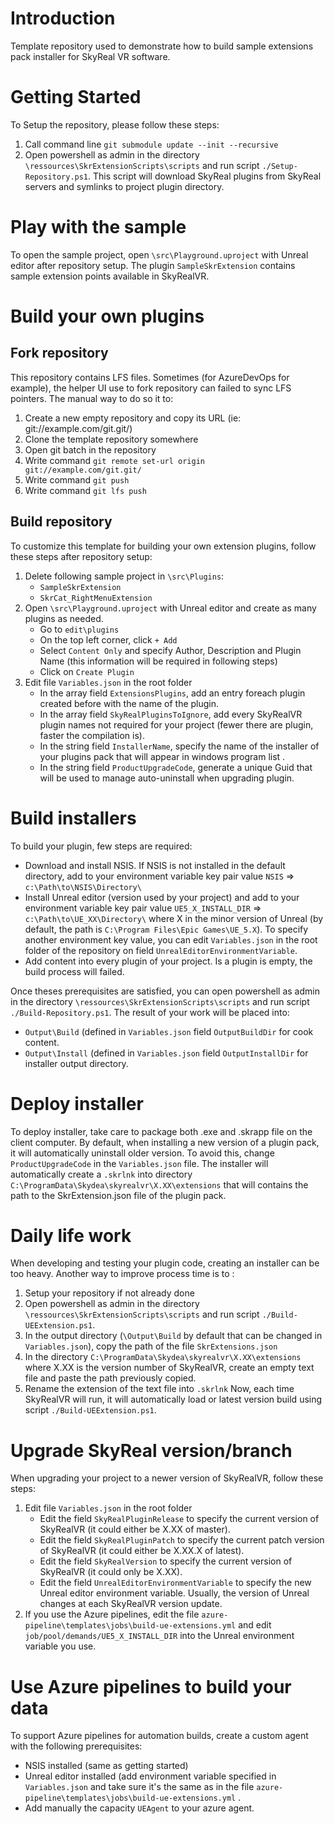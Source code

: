 
# Introduction 

Template repository used to demonstrate how to build sample extensions pack installer for SkyReal VR software.

# Getting Started
To Setup the repository, please follow these steps:
1.	Call command line `git submodule update --init --recursive`
2.	Open powershell as admin in the directory `\ressources\SkrExtensionScripts\scripts` and run script `./Setup-Repository.ps1`. This script will download SkyReal plugins from SkyReal servers and symlinks to project plugin directory.
	
# Play with the sample
To open the sample project, open `\src\Playground.uproject` with Unreal editor after repository setup.
The plugin `SampleSkrExtension` contains sample extension points available in SkyRealVR.

# Build your own plugins

## Fork repository
This repository contains LFS files. Sometimes (for AzureDevOps for example), the helper UI use to fork repository can failed to sync LFS pointers. The manual way to do so it to:
1. Create a new empty repository and copy its URL (ie: git://example.com/git.git/)
2. Clone the template repository somewhere
3. Open git batch in the repository
4. Write command `git remote set-url origin git://example.com/git.git/`
5. Write command `git push`
5. Write command `git lfs push`

## Build repository
To customize this template for building your own extension plugins, follow these steps after repository setup:
1. Delete following sample project in `\src\Plugins`:
	* `SampleSkrExtension`
	* `SkrCat_RightMenuExtension`
2. Open `\src\Playground.uproject` with Unreal editor and create as many plugins as needed.
	* Go to `edit\plugins`
	* On the top left corner, click `+ Add`
	* Select `Content Only` and specify Author, Description and Plugin Name (this information will be required in following steps)
	* Click on `Create Plugin`
3. Edit file `Variables.json` in the root folder
	*  In the array field `ExtensionsPlugins`, add an entry foreach plugin created before with the name of the plugin.
	* In the array field `SkyRealPluginsToIgnore`, add every SkyRealVR plugin names not required for your project (fewer there are plugin, faster the compilation is).
	* In the string field `InstallerName`, specify the name of the installer of your plugins pack that will appear in windows program list .
	* In the string field `ProductUpgradeCode`, generate a unique Guid that will be used to manage auto-uninstall when upgrading plugin.

# Build installers

To build your plugin, few steps are required:
* Download and install NSIS. If NSIS is not installed in the default directory, add to your environment variable key pair value `NSIS` => `c:\Path\to\NSIS\Directory\`
* Install Unreal editor (version used by your project) and add to your environment variable key pair value `UE5_X_INSTALL_DIR` => `c:\Path\to\UE_XX\Directory\` where X in the minor version of Unreal (by default, the path is `C:\Program Files\Epic Games\UE_5.X`). To specify another environment key value, you can edit `Variables.json` in the root folder of the repository on field `UnrealEditorEnvironmentVariable`.
* Add content into every plugin of your project. Is a plugin is empty, the build process will failed. 

Once theses prerequisites are satisfied, you can open powershell as admin in the directory `\ressources\SkrExtensionScripts\scripts` and run script `./Build-Repository.ps1`.
The result of your work will be placed into:
* `Output\Build` (defined in `Variables.json` field `OutputBuildDir` for cook content.
* `Output\Install` (defined in `Variables.json` field `OutputInstallDir` for installer output directory.

# Deploy installer
To deploy installer, take care to package both .exe and .skrapp file on the client computer. By default, when installing a new version of a plugin pack, it will automatically uninstall older version. To avoid this, change `ProductUpgradeCode` in the `Variables.json` file.
The installer will automatically create a `.skrlnk` into directory `C:\ProgramData\Skydea\skyrealvr\X.XX\extensions` that will contains the path to the SkrExtension.json file of the plugin pack.

# Daily life work
When developing and testing your plugin code, creating an installer can be too heavy. Another way to improve process time is to :
1. Setup your repository if not already done
2. Open powershell as admin in the directory `\ressources\SkrExtensionScripts\scripts` and run script `./Build-UEExtension.ps1`.
3. In the output directory (`\Output\Build` by default that can be changed in `Variables.json`), copy the path of the file `SkrExtensions.json`
4. In the directory `C:\ProgramData\Skydea\skyrealvr\X.XX\extensions` where X.XX is the version number of SkyRealVR, create an empty text file and paste the path previously copied.
5. Rename the extension of the text file into `.skrlnk`
Now, each time SkyRealVR will run, it will automatically load or latest version build using script `./Build-UEExtension.ps1`.

# Upgrade SkyReal version/branch
When upgrading your project to a newer version of SkyRealVR, follow these steps:
1. Edit file `Variables.json` in the root folder
	*  Edit the field `SkyRealPluginRelease` to specify the current version of SkyRealVR (it could either be X.XX of master).
	* Edit the field `SkyRealPluginPatch` to specify the current patch version of SkyRealVR (it could either be X.XX.X of latest).
	* Edit the field `SkyRealVersion` to specify the current version of SkyRealVR (it could only be X.XX).
	* Edit the field `UnrealEditorEnvironmentVariable` to specify the new Unreal editor environment variable. Usually, the version of Unreal changes at each SkyRealVR version update.
2. If you use the Azure pipelines, edit the file `azure-pipeline\templates\jobs\build-ue-extensions.yml` and edit `job/pool/demands/UE5_X_INSTALL_DIR` into the Unreal environment variable you use.

# Use Azure pipelines to build your data
To support Azure pipelines for automation builds, create a custom agent with the following prerequisites:
* NSIS installed (same as getting started)
* Unreal editor installed (add environment variable specified in `Variables.json` and take sure it's the same as in the file `azure-pipeline\templates\jobs\build-ue-extensions.yml` .
* Add manually the capacity `UEAgent` to your azure agent.